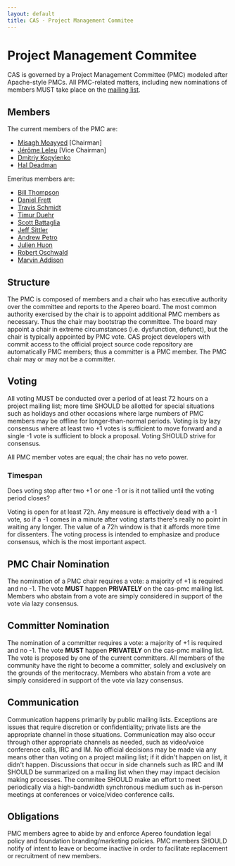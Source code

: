 ```yaml
---
layout: default
title: CAS - Project Management Commitee
---
```


# Project Management Commitee

CAS is governed by a Project Management Committee (PMC) modeled after Apache-style PMCs. All PMC-related matters, including new nominations of
members MUST take place on the [mailing list](/cas/Mailing-Lists.html).

## Members

The current members of the PMC are:

- [Misagh Moayyed](https://github.com/mmoayyed) [Chairman]
- [Jérôme Leleu](https://github.com/leleuj) [Vice Chairman]
- [Dmitriy Kopylenko](https://github.com/dima767)
- [Hal Deadman](https://github.com/hdeadman)

Emeritus members are:

- [Bill Thompson](https://github.com/wgthom)
- [Daniel Frett](https://github.com/frett)
- [Travis Schmidt](https://github.com/tsschmidt)
- [Timur Duehr](https://github.com/tduehr)
- [Scott Battaglia](https://github.com/battags)
- [Jeff Sittler](https://github.com/mindblender)
- [Andrew Petro](https://github.com/apetro)
- [Julien Huon](https://github.com/julienhuon)
- [Robert Oschwald](https://github.com/robertoschwald)
- [Marvin Addison](https://github.com/serac)


## Structure

The PMC is composed of members and a chair who has executive authority over the committee and reports to the Apereo board.
The most common authority exercised by the chair is to appoint additional PMC members as necessary. Thus the chair
may bootstrap the committee. The board may appoint a chair in extreme circumstances (i.e. dysfunction, defunct),
but the chair is typically appointed by PMC vote. CAS project developers with commit access to the official project source code
repository are automatically PMC members; thus a committer is a PMC member. The PMC chair may or may not be a committer.

## Voting

All voting MUST be conducted over a period of at least 72 hours on a project mailing list; more time SHOULD be allotted for special
situations such as holidays and other occasions where large numbers of PMC members may be offline for longer-than-normal periods.
Voting is by lazy consensus where at least two +1 votes is sufficient to move forward and a single -1 vote is sufficient to block a
proposal. Voting SHOULD strive for consensus.

All PMC member votes are equal; the chair has no veto power.

### Timespan

Does voting stop after two +1 or one -1 or is it not tallied until the voting period closes?

Voting is open for at least 72h. Any measure is effectively dead with a -1 vote, so if a -1 comes in a minute after voting starts there's really no point
in waiting any longer. The value of a 72h window is that it affords more time for dissenters. The voting process is intended to emphasize and produce consensus,
which is the most important aspect.

## PMC Chair Nomination

The nomination of a PMC chair requires a vote: a majority of +1 is required and no -1. The vote **MUST** happen **PRIVATELY** on the cas-pmc mailing list.
Members who abstain from a vote are simply considered in support of the vote via lazy consensus.

## Committer Nomination

The nomination of a committer requires a vote: a majority of +1 is required and no -1. The vote **MUST** happen **PRIVATELY** on the cas-pmc mailing list.
The vote is proposed by one of the current committers. All members of the community have the right to become a committer, solely and exclusively
on the grounds of the meritocracy. Members who abstain from a vote are simply considered in support of the vote via lazy consensus.

## Communication

Communication happens primarily by public mailing lists. Exceptions are issues that require discretion or confidentiality;
private lists are the appropriate channel in those situations. Communication may also occur through other appropriate channels as needed,
such as video/voice conference calls, IRC and IM. No official decisions may be made via any means other than voting on a project mailing list;
if it didn't happen on list, it didn't happen. Discussions that occur in side channels such as IRC and IM SHOULD be summarized on a mailing list
when they may impact decision making processes. The commitee SHOULD make an effort to meet periodically via a high-bandwidth synchronous medium
such as in-person meetings at conferences or voice/video conference calls.

## Obligations

PMC members agree to abide by and enforce Apereo foundation legal policy and foundation branding/marketing policies.
PMC members SHOULD notify of intent to leave or become inactive in order to facilitate replacement or recruitment of new members.

